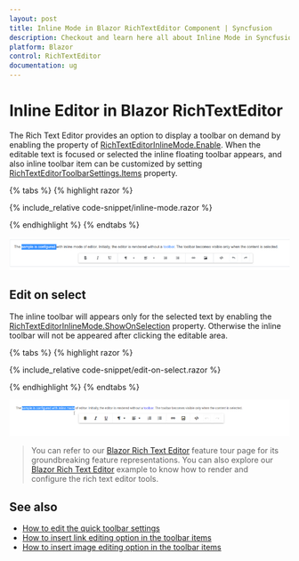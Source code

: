 ```yaml
---
layout: post
title: Inline Mode in Blazor RichTextEditor Component | Syncfusion
description: Checkout and learn here all about Inline Mode in Syncfusion Blazor RichTextEditor component and more.
platform: Blazor
control: RichTextEditor
documentation: ug
---
```


# Inline Editor in Blazor RichTextEditor

The Rich Text Editor provides an option to display a toolbar on demand by enabling the property of [RichTextEditorInlineMode.Enable](https://help.syncfusion.com/cr/blazor/Syncfusion.Blazor.RichTextEditor.RichTextEditorInlineMode.html#Syncfusion_Blazor_RichTextEditor_RichTextEditorInlineMode_Enable). When the editable text is focused or selected the inline floating toolbar appears, and also inline toolbar item can be customized by setting [RichTextEditorToolbarSettings.Items](https://help.syncfusion.com/cr/blazor/Syncfusion.Blazor.RichTextEditor.RichTextEditorToolbarSettings.html#Syncfusion_Blazor_RichTextEditor_RichTextEditorToolbarSettings_Items) property.

{% tabs %}
{% highlight razor %}

{% include_relative code-snippet/inline-mode.razor %}

{% endhighlight %}
{% endtabs %}

![Enabling inline mode in Blazor RichTextEditor](./images/blazor-richtexteditor-enable-inline.png)


## Edit on select

The inline toolbar will appears only for the selected text by enabling the [RichTextEditorInlineMode.ShowOnSelection](https://help.syncfusion.com/cr/blazor/Syncfusion.Blazor.RichTextEditor.RichTextEditorInlineMode.html#Syncfusion_Blazor_RichTextEditor_RichTextEditorInlineMode_ShowOnSelection) property. Otherwise the inline toolbar will not be appeared after clicking the editable area.

{% tabs %}
{% highlight razor %}

{% include_relative code-snippet/edit-on-select.razor %}

{% endhighlight %}
{% endtabs %}

![Enabling Selection in Blazor RichTextEditor](./images/blazor-richtexteditor-enable-selection.png)

> You can refer to our [Blazor Rich Text Editor](https://www.syncfusion.com/blazor-components/blazor-wysiwyg-rich-text-editor) feature tour page for its groundbreaking feature representations. You can also explore our [Blazor Rich Text Editor](https://blazor.syncfusion.com/demos/rich-text-editor/overview?theme=bootstrap4) example to know how to render and configure the rich text editor tools.

## See also

* [How to edit the quick toolbar settings](./toolbar/#quick-inline-toolbar)
* [How to insert link editing option in the toolbar items](./link/#insert-link)
* [How to insert image editing option in the toolbar items](./image/#upload-options)